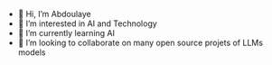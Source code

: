 - 👋 Hi, I’m Abdoulaye
- 👀 I’m interested in AI and Technology 
- 🌱 I’m currently learning AI
- 💞️ I’m looking to collaborate on many open source projets of LLMs models
<!--- 📫 How to reach me ... --->

<!---
abdoulayensam/abdoulayensam is a ✨ special ✨ repository because its `README.md` (this file) appears on your GitHub profile.
You can click the Preview link to take a look at your changes.
--->
